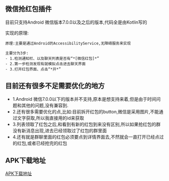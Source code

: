 ## 微信抢红包插件

目前只支持Android 微信版本7.0.0以及之后的版本,代码全是由Kotlin写的

实现的原理:

    原理:主要是通过Android的AccessibilityService,无障碍服务来实现
    
    主要分为3步:
    - 1.检测通知栏、以及聊天列表是否有“*[微信红包]*”
    - 2.第一步检测发现有就模拟点击进去聊天界面
    - 3.打开红包界面、点击“*开*”
## 目前还有很多不足需要优化的地方

   - 1.Android 微信7.0.0以下的版本并不支持,原本是想支持来着,但是由于时间问题和其他的问题,没有兼容到.
   - 2.还有很多需要优化的点,比如:目前拆开红包的button,微信是采用图片,不能通过文字获取,所以我直接用的id来获取
   - 3.列表领取了红包之后,和看到有新的红包到来没有区别,所以如果抢红包的群没有新消息出现,进去已经领取过了红包的群里面
   - 4.还有就是群聊里面的红包必须要点到详情界面去,不然就会一直打开已经点过的红包,或者已经抢完的红包
   
## APK下载地址
   [APK下载地址]()
